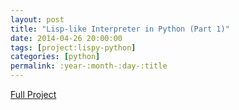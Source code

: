 ```yaml
---
layout: post
title: "Lisp-like Interpreter in Python (Part 1)"
date: 2014-04-26 20:00:00
tags: [project:lispy-python]
categories: [python]
permalink: :year-:month-:day-:title
---
```


[Full Project](https://github.com/drewmalin/lispy_python_1)